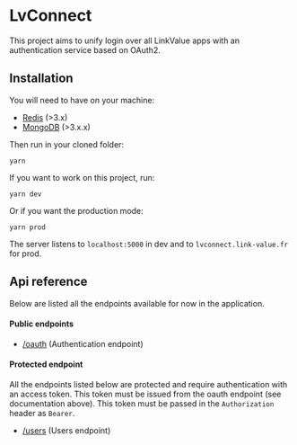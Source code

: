 # LvConnect

This project aims to unify login over all LinkValue apps with an authentication service based on OAuth2.

## Installation

You will need to have on your machine:
- [Redis](http://redis.io/) (>3.x)
- [MongoDB](https://www.mongodb.com/) (>3.x.x)

Then run in your cloned folder:
```shell
yarn
```

If you want to work on this project, run:
```shell
yarn dev
```

Or if you want the production mode:
```shell
yarn prod
```

The server listens to `localhost:5000` in dev and to `lvconnect.link-value.fr` for prod.

## Api reference

Below are listed all the endpoints available for now in the application.

#### Public endpoints
- [/oauth](docs/endpoint-oauth.md) (Authentication endpoint)

#### Protected endpoint

All the endpoints listed below are protected and require authentication with an access token.
This token must be issued from the oauth endpoint (see documentation above).
This token must be passed in the `Authorization` header as `Bearer`.

- [/users](docs/endpoint-users.md) (Users endpoint)
